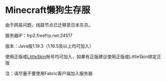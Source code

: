 # Minecraft懒狗生存服
由于网易问题，线路节点已迁移至日本东京。

服务器IP：frp2.freefrp.net:24517

版本：Java版1.19.3（1.16.5及以上均可加入）

使用正版或[LittleSkin](https://littlesk.in)账号均可加入，如果有正版建议使用正版或LittleSkin绑定正版

注：请尽量不要使用Fabric客户端加入服务器
